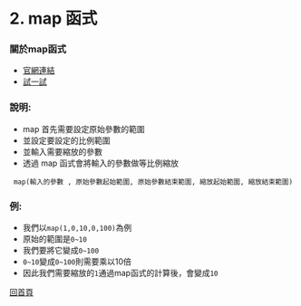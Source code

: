 # 2. map 函式 

### 關於map函式
- [官網連結](https://p5js.org/reference/#/p5/map)
- [試一試](https://lonelyyeezhichicken.github.io/p5Js-Demo/Method-map/MapDemo.html)

### 說明:
- map 首先需要設定原始參數的範圍
- 並設定要設定的比例範圍
- 並輸入需要縮放的參數
- 透過 map 函式會將輸入的參數做等比例縮放

` map(輸入的參數 , 原始參數起始範圍, 原始參數結束範圍, 縮放起始範圍, 縮放結束範圍)`

### 例:
- 我們以`map(1,0,10,0,100)`為例
- 原始的範圍是`0~10`
- 我們要將它變成`0~100`
- `0~10`變成`0~100`則需要乘以10倍
- 因此我們需要縮放的`1`通過map函式的計算後，會變成`10`

[回首頁](https://github.com/lonelyyeezhichicken/p5Js-Demo)
